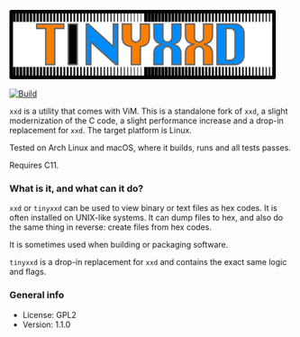 ![tinyxxd](img/tinyxxd.png)

[![Build](https://github.com/xyproto/tinyxxd/actions/workflows/ci.yml/badge.svg)](https://github.com/xyproto/tinyxxd/actions/workflows/ci.yml)

`xxd` is a utility that comes with ViM. This is a standalone fork of `xxd`, a slight modernization of the C code, a slight performance increase and a drop-in replacement for `xxd`. The target platform is Linux.

Tested on Arch Linux and macOS, where it builds, runs and all tests passes.

Requires C11.

### What is it, and what can it do?

`xxd` or `tinyxxd` can be used to view binary or text files as hex codes. It is often installed on UNIX-like systems. It can dump files to hex, and also do the same thing in reverse: create files from hex codes.

It is sometimes used when building or packaging software.

`tinyxxd` is a drop-in replacement for `xxd` and contains the exact same logic and flags.

### General info

* License: GPL2
* Version: 1.1.0
